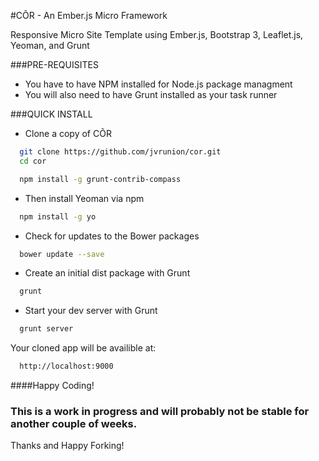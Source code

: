 #C&#213;R - An Ember.js Micro Framework

Responsive Micro Site Template using Ember.js, Bootstrap 3, Leaflet.js, Yeoman, and Grunt

###PRE-REQUISITES

* You have to have NPM installed for Node.js package managment
* You will also need to have Grunt installed as your task runner

###QUICK INSTALL

* Clone a copy of C&#213;R

```bash
  git clone https://github.com/jvrunion/cor.git
  cd cor
```

```bash
  npm install -g grunt-contrib-compass
```

* Then install Yeoman via npm

```bash
  npm install -g yo
```				
* Check for updates to the Bower packages

```bash
  bower update --save
```	

* Create an initial dist package with Grunt

```bash
  grunt
```	

* Start your dev server with Grunt

```bash
  grunt server
```	

Your cloned app will be availible at:

```bash
  http://localhost:9000
```

####Happy Coding!

### This is a work in progress and will probably not be stable for another couple of weeks.

Thanks and Happy Forking!

